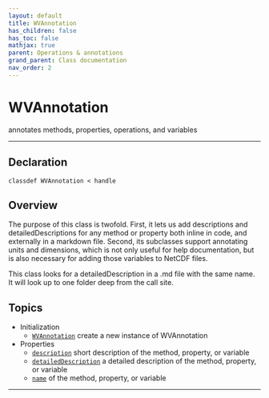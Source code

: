 ```yaml
---
layout: default
title: WVAnnotation
has_children: false
has_toc: false
mathjax: true
parent: Operations & annotations
grand_parent: Class documentation
nav_order: 2
---
```


#  WVAnnotation

annotates methods, properties, operations, and variables


---

## Declaration

<div class="language-matlab highlighter-rouge"><div class="highlight"><pre class="highlight"><code>classdef WVAnnotation < handle</code></pre></div></div>

## Overview
 
  The purpose of this class is twofold. First, it lets us add
  descriptions and detailedDescriptions for any method or property both
  inline in code, and externally in a markdown file. Second, its
  subclasses support annotating units and dimensions, which is not only
  useful for help documentation, but is also necessary for adding those
  variables to NetCDF files.
 
  This class looks for a detailedDescription in a .md file with the
  same name. It will look up to one folder deep from the call site.
 
  


## Topics
+ Initialization
  + [`WVAnnotation`](/classes/operations-and-annotations/wvannotation/wvannotation.html) create a new instance of WVAnnotation
+ Properties
  + [`description`](/classes/operations-and-annotations/wvannotation/description.html) short description of the method, property, or variable
  + [`detailedDescription`](/classes/operations-and-annotations/wvannotation/detaileddescription.html) a detailed description of the method, property, or variable
  + [`name`](/classes/operations-and-annotations/wvannotation/name.html) of the method, property, or variable


---